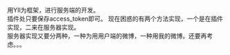 用YII为框架，进行服务端的开发。  
插件处只要保存access_token即可。
现在困惑的有两个方法实现，一个是在插件实现，二来在服务器实现。  
服务器实现又要分两种，一种为用用户端的微博，一种用我的微博。还要再考虑。。。